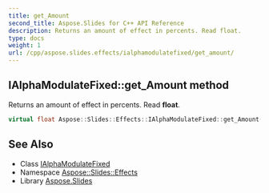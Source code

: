 ```yaml
---
title: get_Amount
second_title: Aspose.Slides for C++ API Reference
description: Returns an amount of effect in percents. Read float.
type: docs
weight: 1
url: /cpp/aspose.slides.effects/ialphamodulatefixed/get_amount/
---
```

## IAlphaModulateFixed::get_Amount method


Returns an amount of effect in percents. Read **float**.

```cpp
virtual float Aspose::Slides::Effects::IAlphaModulateFixed::get_Amount()=0
```

## See Also

* Class [IAlphaModulateFixed](../)
* Namespace [Aspose::Slides::Effects](../../)
* Library [Aspose.Slides](../../../)
